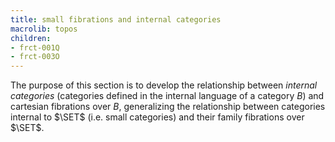 ```yaml
---
title: small fibrations and internal categories
macrolib: topos
children:
- frct-001Q
- frct-003O
---
```


The purpose of this section is to develop the relationship between *internal
categories* (categories defined in the internal language of a category $B$) and
cartesian fibrations over $B$, generalizing the relationship between categories internal
to $\SET$ (i.e. small categories) and their family fibrations over $\SET$.
